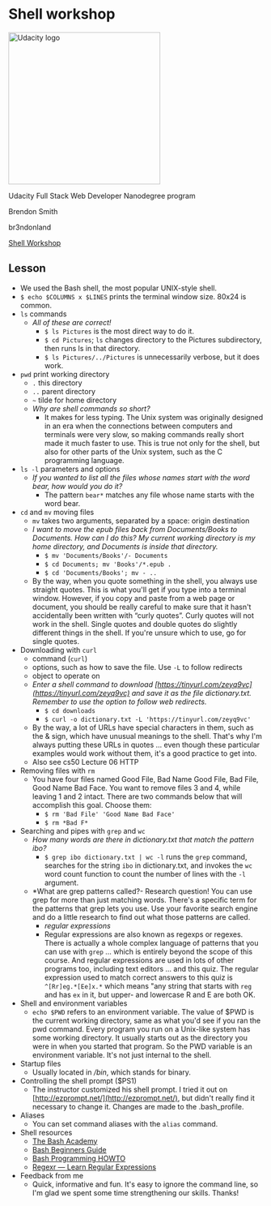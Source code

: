 # Shell workshop

<a href="https://www.udacity.com/">
  <img src="https://s3-us-west-1.amazonaws.com/udacity-content/rebrand/svg/logo.min.svg" width="300" alt="Udacity logo">
</a>

Udacity Full Stack Web Developer Nanodegree program

Brendon Smith

br3ndonland

[Shell Workshop](https://www.udacity.com/course/shell-workshop--ud206)

## Lesson

- We used the Bash shell, the most popular UNIX-style shell.
- `$ echo $COLUMNS x $LINES` prints the terminal window size. 80x24 is common.
- `ls` commands
  - *All of these are correct!*
    - `$ ls Pictures` is the most direct way to do it.
    - `$ cd Pictures`; `ls` changes directory to the Pictures subdirectory, then runs ls in that directory.
    - `$ ls Pictures/../Pictures` is unnecessarily verbose, but it does work.
- `pwd` print working directory
  - `.` this directory
  - `..` parent directory
  - `~` tilde for home directory
  - *Why are shell commands so short?*
    - It makes for less typing. The Unix system was originally designed in an era when the connections between computers and terminals were very slow, so making commands really short made it much faster to use. This is true not only for the shell, but also for other parts of the Unix system, such as the C programming language.
- `ls -l` parameters and options
  - *If you wanted to list all the files whose names start with the word bear, how would you do it?*
    - The pattern `bear*` matches any file whose name starts with the word bear.
- `cd` and `mv` moving files
  - `mv` takes two arguments, separated by a space: origin destination
  - *I want to move the epub files back from Documents/Books to Documents. How can I do this? My current working directory is my home directory, and Documents is inside that directory.*
    - `$ mv 'Documents/Books'/- Documents`
    - `$ cd Documents; mv 'Books'/*.epub .`
    - `$ cd 'Documents/Books'; mv - ..`
  - By the way, when you quote something in the shell, you always use straight quotes. This is what you'll get if you type into a terminal window. However, if you copy and paste from a web page or document, you should be really careful to make sure that it hasn't accidentally been written with “curly quotes”. Curly quotes will not work in the shell. Single quotes and double quotes do slightly different things in the shell. If you're unsure which to use, go for single quotes.
- Downloading with `curl`
  - command (`curl`)
  - options, such as how to save the file. Use `-L` to follow redirects
  - object to operate on
  - *Enter a shell command to download [https://tinyurl.com/zeyq9vc](https://tinyurl.com/zeyq9vc) and save it as the file dictionary.txt. Remember to use the option to follow web redirects.*
    - `$ cd downloads`
    - `$ curl -o dictionary.txt -L 'https://tinyurl.com/zeyq9vc'`
  - By the way, a lot of URLs have special characters in them, such as the & sign, which have unusual meanings to the shell. That's why I'm always putting these URLs in quotes … even though these particular examples would work without them, it's a good practice to get into.
  - Also see cs50 Lecture 06 HTTP
- Removing files with `rm`
  - You have four files named Good File, Bad Name Good File, Bad File, Good Name Bad Face. You want to remove files 3 and 4, while leaving 1 and 2 intact. There are two commands below that will accomplish this goal. Choose them:
    - `$ rm 'Bad File' 'Good Name Bad Face'`
    - `$ rm *Bad F*`
- Searching and pipes with `grep` and `wc`
  - *How many words are there in dictionary.txt that match the pattern ibo?*
    - `$ grep ibo dictionary.txt | wc -l` runs the `grep` command, searches for the string `ibo` in dictionary.txt, and invokes the `wc` word count function to count the number of lines with the `-l` argument.
  - *What are grep patterns called?- Research question! You can use grep for more than just matching words. There's a specific term for the patterns that grep lets you use. Use your favorite search engine and do a little research to find out what those patterns are called.
    - *regular expressions*
    - Regular expressions are also known as regexps or regexes. There is actually a whole complex language of patterns that you can use with `grep` … which is entirely beyond the scope of this course. And regular expressions are used in lots of other programs too, including text editors … and this quiz. The regular expression used to match correct answers to this quiz is `^[Rr]eg.*[Ee]x.*` which means "any string that starts with `reg` and has `ex` in it, but upper- and lowercase R and E are both OK.
- Shell and environment variables
  - `echo $PWD` refers to an environment variable. The value of $PWD is the current working directory, same as what you'd see if you ran the pwd command. Every program you run on a Unix-like system has some working directory. It usually starts out as the directory you were in when you started that program. So the PWD variable is an environment variable. It's not just internal to the shell.
- Startup files
  - Usually located in */bin*, which stands for binary.
- Controlling the shell prompt ($PS1)
  - The instructor customized his shell prompt. I tried it out on [http://ezprompt.net/](http://ezprompt.net/), but didn't really find it necessary to change it. Changes are made to the .bash_profile.
- Aliases
  - You can set command aliases with the `alias` command.
- Shell resources
  - [The Bash Academy](http://www.bash.academy/)
  - [Bash Beginners Guide](http://www.tldp.org/LDP/Bash-Beginners-Guide/html/)
  - [Bash Programming HOWTO](http://tldp.org/HOWTO/Bash-Prog-Intro-HOWTO.html)
  - [Regexr — Learn Regular Expressions](http://regexr.com/)
- Feedback from me
  - Quick, informative and fun. It's easy to ignore the command line, so I'm glad we spent some time strengthening our skills. Thanks!